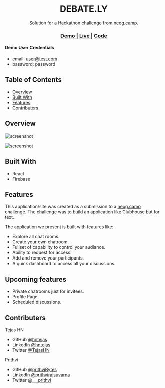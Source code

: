 <!-- Please update value in the {}  -->

<h1 align="center">DEBATE.LY</h1>

<div align="center">
   Solution for a Hackathon challenge from  <a href="https://neog.camp/" target="_blank">neog.camp</a>.
</div>

<div align="center">
  <h3>
    <a href="https://www.youtube.com/watch?v=vQWh0F_l_NA">
      Demo
    </a>
    <span> | </span>
    <a href="https://debately.netlify.app/">
      Live
    </a>   
    <span> | </span>
    <a href="https://github.com/prithviBytes/neog-hackathon-2K21">
      Code
    </a>
  </h3>
</div>

#### Demo User Credentials

- email: user@test.com
- password: password

## Table of Contents

- [Overview](#overview)
- [Built With](#built-with)
- [Features](#features)
- [Contributers](#contributers)

## Overview

![screenshot](https://res.cloudinary.com/dqfw8jdn4/image/upload/v1619975087/homepage_unxy9e.png)

![screenshot](https://res.cloudinary.com/dqfw8jdn4/image/upload/v1619975086/chatroom_fwaba8.png)

## Built With

- React
- Firebase

## Features

This application/site was created as a submission to a [neog.camp](https://neog.camp/) challenge. The challenge was to build an application like Clubhouse but for text.

The application we present is built with features like:

- Explore all chat rooms.
- Create your own chatroom.
- Fullset of capability to control your audiance.
- Ability to request for access.
- Add and remove your participants.
- A quick dashboard to access all your discussions.

## Upcoming features

- Private chatrooms just for invitees.
- Profile Page.
- Scheduled discussions.

## Contributers

Tejas HN

- GitHub [@hntejas](https://github.com/hntejas)
- LinkedIn [@hntejas](https://www.linkedin.com/in/hntejas/)
- Twitter [@TejasHN](https://twitter.com/TejasHN)

Prithvi

- GitHub [@prithviBytes](https://github.com/prithviBytes)
- LinkedIn [@prithvirajsuvarna](https://www.linkedin.com/in/prithvirajsuvarna/)
- Twitter [@\_\_\_prithvi](https://twitter.com/___prithvi)


